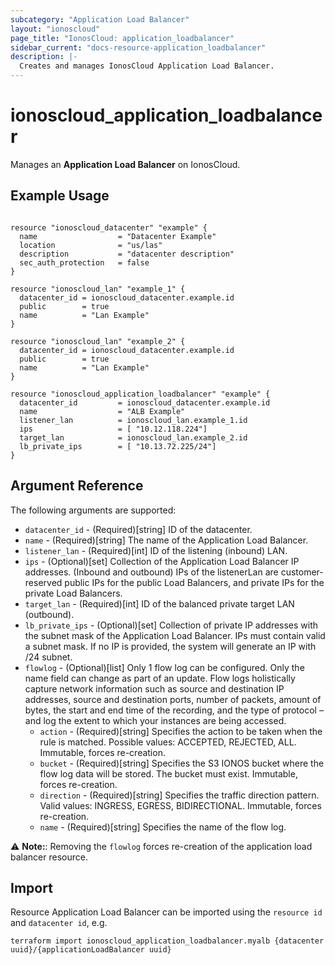```yaml
---
subcategory: "Application Load Balancer"
layout: "ionoscloud"
page_title: "IonosCloud: application_loadbalancer"
sidebar_current: "docs-resource-application_loadbalancer"
description: |-
  Creates and manages IonosCloud Application Load Balancer.
---
```


# ionoscloud_application_loadbalancer

Manages an **Application Load Balancer** on IonosCloud.

## Example Usage

```hcl

resource "ionoscloud_datacenter" "example" {
  name                  = "Datacenter Example"
  location              = "us/las"
  description           = "datacenter description"
  sec_auth_protection   = false
}

resource "ionoscloud_lan" "example_1" {
  datacenter_id = ionoscloud_datacenter.example.id
  public        = true
  name          = "Lan Example"
}

resource "ionoscloud_lan" "example_2" {
  datacenter_id = ionoscloud_datacenter.example.id
  public        = true
  name          = "Lan Example"
}

resource "ionoscloud_application_loadbalancer" "example" {
  datacenter_id         = ionoscloud_datacenter.example.id
  name                  = "ALB Example"
  listener_lan          = ionoscloud_lan.example_1.id
  ips                   = [ "10.12.118.224"]
  target_lan            = ionoscloud_lan.example_2.id
  lb_private_ips        = [ "10.13.72.225/24"]
}

```

## Argument Reference

The following arguments are supported:

- `datacenter_id` - (Required)[string] ID of the datacenter.
- `name` - (Required)[string] The name of the Application Load Balancer.
- `listener_lan` - (Required)[int] ID of the listening (inbound) LAN.
- `ips` - (Optional)[set] Collection of the Application Load Balancer IP addresses. (Inbound and outbound) IPs of the listenerLan are customer-reserved public IPs for the public Load Balancers, and private IPs for the private Load Balancers.
- `target_lan` - (Required)[int] ID of the balanced private target LAN (outbound).
- `lb_private_ips` - (Optional)[set] Collection of private IP addresses with the subnet mask of the Application Load Balancer. IPs must contain valid a subnet mask. If no IP is provided, the system will generate an IP with /24 subnet.
- `flowlog` - (Optional)[list] Only 1 flow log can be configured. Only the name field can change as part of an update. Flow logs holistically capture network information such as source and destination IP addresses, source and destination ports, number of packets, amount of bytes, the start and end time of the recording, and the type of protocol – and log the extent to which your instances are being accessed.
    - `action` - (Required)[string] Specifies the action to be taken when the rule is matched. Possible values: ACCEPTED, REJECTED, ALL. Immutable, forces re-creation.
    - `bucket` - (Required)[string] Specifies the S3 IONOS bucket where the flow log data will be stored. The bucket must exist. Immutable, forces re-creation.
    - `direction` - (Required)[string] Specifies the traffic direction pattern. Valid values: INGRESS, EGRESS, BIDIRECTIONAL. Immutable, forces re-creation.
    - `name` - (Required)[string] Specifies the name of the flow log.

⚠️ **Note:**: Removing the `flowlog` forces re-creation of the application load balancer resource.

## Import

Resource Application Load Balancer can be imported using the `resource id` and `datacenter id`, e.g.

```shell
terraform import ionoscloud_application_loadbalancer.myalb {datacenter uuid}/{applicationLoadBalancer uuid}
```